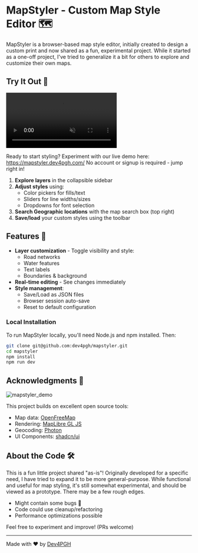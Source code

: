 # MapStyler - Custom Map Style Editor 🗺️

MapStyler is a browser-based map style editor, initially created to design a custom print and now shared as a fun, experimental project. While it started as a one-off project, I've tried to generalize it a bit for others to explore and customize their own maps.

## Try It Out 🚀

<video
autoPlay
loop
controls
playsInline
muted
disablePictureInPicture
src="https://github.com/user-attachments/assets/2adb4d14-5e78-4901-ba12-35985eafd911"
/>

Ready to start styling? Experiment with our live demo here: https://mapstyler.dev4pgh.com/
No account or signup is required - jump right in!

1. **Explore layers** in the collapsible sidebar
2. **Adjust styles** using:
   - Color pickers for fills/text
   - Sliders for line widths/sizes
   - Dropdowns for font selection
3. **Search Geographic locations** with the map search box (top right)
4. **Save/load** your custom styles using the toolbar

## Features 🌟

- **Layer customization** - Toggle visibility and style:
  - Road networks
  - Water features
  - Text labels
  - Boundaries & background
- **Real-time editing** - See changes immediately
- **Style management**:
  - Save/Load as JSON files
  - Browser session auto-save
  - Reset to default configuration

### Local Installation

To run MapStyler locally, you'll need Node.js and npm installed. Then:

```bash
git clone git@github.com:dev4pgh/mapstyler.git
cd mapstyler
npm install
npm run dev
```

## Acknowledgments 🙏
![mapstyler_demo](https://github.com/user-attachments/assets/f49c1b6a-69a3-4280-839e-56714a294d5e)

This project builds on excellent open source tools:
- Map data: [OpenFreeMap](https://openfreemap.org/)
- Rendering: [MapLibre GL JS](https://github.com/maplibre/maplibre-gl-js)
- Geocoding: [Photon](https://photon.komoot.io/)
- UI Components: [shadcn/ui](https://ui.shadcn.com/)

## About the Code 🛠️

This is a fun little project shared "as-is"! Originally developed for a specific need, I have tried to expand it to be more general-purpose. While functional and useful for map styling, it's still somewhat experimental, and should be viewed as a prototype. There may be a few rough edges.
- Might contain some bugs 🐛
- Code could use cleanup/refactoring
- Performance optimizations possible

Feel free to experiment and improve! (PRs welcome)

---

Made with ❤️ by [Dev4PGH](https://github.com/dev4pgh)
